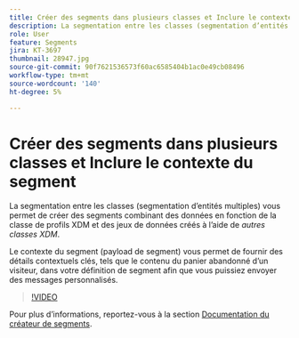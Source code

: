 ```yaml
---
title: Créer des segments dans plusieurs classes et Inclure le contexte du segment
description: La segmentation entre les classes (segmentation d’entités multiples) vous permet de créer des segments combinant des données basées sur la classe de profils XDM et les jeux de données créés à l’aide d’autres classes XDM. Le contexte du segment (payload de segment) vous permet de fournir des détails contextuels clés, tels que le contenu du panier abandonné d’un visiteur, dans votre définition de segment afin que vous puissiez envoyer des messages personnalisés.
role: User
feature: Segments
jira: KT-3697
thumbnail: 28947.jpg
source-git-commit: 90f7621536573f60ac6585404b1ac0e49cb08496
workflow-type: tm+mt
source-wordcount: '140'
ht-degree: 5%

---
```



# Créer des segments dans plusieurs classes et Inclure le contexte du segment

La segmentation entre les classes (segmentation d’entités multiples) vous permet de créer des segments combinant des données en fonction de la classe de profils XDM et des jeux de données créés à l’aide de *autres classes XDM*.

Le contexte du segment (payload de segment) vous permet de fournir des détails contextuels clés, tels que le contenu du panier abandonné d’un visiteur, dans votre définition de segment afin que vous puissiez envoyer des messages personnalisés.
>[!VIDEO](https://video.tv.adobe.com/v/28947?quality=12&learn=on)

Pour plus d’informations, reportez-vous à la section [Documentation du créateur de segments](https://experienceleague.adobe.com/docs/experience-platform/segmentation/ui/segment-builder.html?lang=fr).

